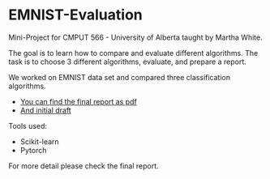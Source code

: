 # EMNIST-Evaluation
Mini-Project for CMPUT 566 - University of Alberta taught by Martha White.

The goal is to learn how to compare and evaluate different algorithms. The task is to choose 3 different algorithms, evaluate, and prepare a report. 

We worked on EMNIST data set and compared three classification algorithms.

- [You can find the final report as pdf](https://github.com/BedirT/EMNIST-Evaluation/blob/master/EMNIST_Evaluation_final_draft.pdf)
- [And initial draft](https://github.com/BedirT/EMNIST-Evaluation/blob/master/EMNIST_Evaluation_initial_draft.pdf)

Tools used:

- Scikit-learn
- Pytorch

For more detail please check the final report.
